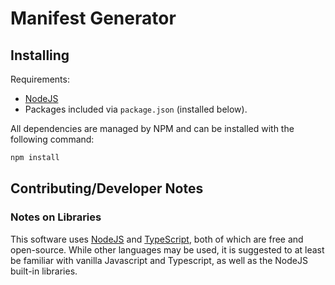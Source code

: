 # Manifest Generator

## Installing
Requirements:
* [NodeJS](https://nodejs.org/en/)
* Packages included via ```package.json``` (installed below).

All dependencies are managed by NPM and can be installed with the following
command:

```bash
npm install
```

<!--
## Running

### 1. (Optional) Select Context
Each manifest generated follows a context of the IIIF specification. The
generator defaults to the latest stable version of the specification, but other
versions can be specified using the context flag (see below). This step is
optional.

## Command Line Options

| Flag                    | Description                                                                                                       |
| ----------------------- | ----------------------------------------------------------------------------------------------------------------- |
| ```-c, --context```     | Change the IIIF context for the manifest. ```VERSION_NUMBER``` must be installed in the ```contexts``` directory. |
| ```-h, --help```        | Display command line options, flags, and arguments.                                                               |
| ```-v, --version```     | Display version information.                                                                                      |
-->

## Contributing/Developer Notes

### Notes on Libraries

This software uses [NodeJS](https://www.nodejs.org) and [TypeScript](https://www.typescriptlang.org/docs/handbook/typescript-in-5-minutes.html), both of which are free and open-source. While other languages may be used, it is suggested to at least be familiar with vanilla Javascript and Typescript, as well as the NodeJS built-in libraries.
